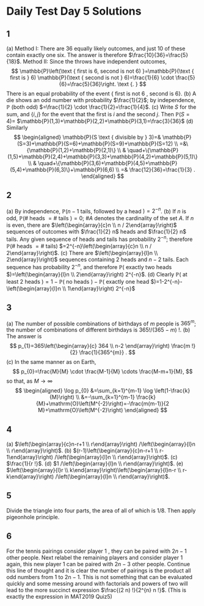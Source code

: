 # Daily Test Day 5 Solutions
## 1
(a) Method I: There are 36 equally likely outcomes, and just 10 of these contain exactly one six. The answer is therefore $\frac{10}{36}=\frac{5}{18}$.
Method II: Since the throws have independent outcomes,
$$
\mathbb{P}\left(\text { first is 6, second is not 6) }=\mathbb{P}(\text { first is } 6) \mathbb{P}(\text { second is not } 6)=\frac{1}{6} \cdot \frac{5}{6}=\frac{5}{36}\right. \text {. }
$$
There is an equal probability of the event $\{$ first is not 6 , second is 6$\}$.
(b) A die shows an odd number with probability $\frac{1}{2}$; by independence, $\mathbb{P}$ (both odd) $=\frac{1}{2} \cdot \frac{1}{2}=\frac{1}{4}$.
(c) Write $S$ for the sum, and $\{i, j\}$ for the event that the first is $i$ and the second $j$. Then $\mathbb{P}(S=4)=$ $\mathbb{P}(1,3)+\mathbb{P}(2,2)+\mathbb{P}(3,1)=\frac{3}{36}$
(d) Similarly
$$
\begin{aligned}
\mathbb{P}(S \text { divisible by } 3)=& \mathbb{P}(S=3)+\mathbb{P}(S=6)+\mathbb{P}(S=9)+\mathbb{P}(S=12) \\
=&\{\mathbb{P}(1,2)+\mathbb{P}(2,1)\} \\
& \quad+\{\mathbb{P}(1,5)+\mathbb{P}(2,4)+\mathbb{P}(3,3)+\mathbb{P}(4,2)+\mathbb{P}(5,1)\} \\
& \quad+\{\mathbb{P}(3,6)+\mathbb{P}(4,5)+\mathbb{P}(5,4)+\mathbb{P}(6,3)\}+\mathbb{P}(6,6) \\
=& \frac{12}{36}=\frac{1}{3} .
\end{aligned}
$$
## 2
(a) By independence, $\mathbb{P}(n-1$ tails, followed by a head $)=2^{-n}$.
(b) If $n$ is odd, $\mathbb{P}(\#$ heads $=\#$ tails $)=0$; $\#A$ denotes the cardinality of the set $A$. If $n$ is even, there are $\left(\begin{array}{c}n \\ n / 2\end{array}\right)$ sequences of outcomes with $\frac{1}{2} n$ heads and $\frac{1}{2} n$ tails. Any given sequence of heads and tails has probability $2^{-n}$; therefore $\mathbb{P}\left(\#\right.$ heads $=\#$ tails) $=2^{-n}\left(\begin{array}{c}n \\ n / 2\end{array}\right)$.
(c) There are $\left(\begin{array}{l}n \\ 2\end{array}\right)$ sequences containing 2 heads and $n-2$ tails. Each sequence has probability $2^{-n}$, and therefore $\mathbb{P}($ exactly two heads $)=\left(\begin{array}{l}n \\ 2\end{array}\right) 2^{-n}$.
(d) Clearly
$\mathbb{P}($ at least 2 heads $)=1-\mathbb{P}($ no heads $)-\mathbb{P}($ exactly one head $)=1-2^{-n}-\left(\begin{array}{l}n \\ 1\end{array}\right) 2^{-n}$

## 3
(a) The number of possible combinations of birthdays of $m$ people is $365^{m}$; the number of combinations of different birthdays is $365 ! /(365-m)$ !.
(b) The answer is
$$
p_{1}=365\left(\begin{array}{c}
364 \\
n-2
\end{array}\right) \frac{m !}{2} \frac{1}{365^{m}} .
$$
(c) In the same manner as on Earth,
$$
p_{0}=\frac{M}{M} \cdot \frac{M-1}{M} \cdots \frac{M-m+1}{M},
$$
so that, as $M \rightarrow \infty$
$$
\begin{aligned}
\log p_{0} &=\sum_{k=1}^{m-1} \log \left(1-\frac{k}{M}\right) \\
&=-\sum_{k=1}^{m-1} \frac{k}{M}+\mathrm{O}\left(M^{-2}\right)=-\frac{m(m-1)}{2 M}+\mathrm{O}\left(M^{-2}\right)
\end{aligned}
$$
## 4 
(a) $\left(\begin{array}{c}n-r+1 \\ r\end{array}\right) /\left(\begin{array}{l}n \\ r\end{array}\right)$.
(b) $(r-1)\left(\begin{array}{c}n-r+1 \\ r-1\end{array}\right) /\left(\begin{array}{l}n \\ r\end{array}\right)$.
(c) $\frac{1}{r !}$.
(d) $1 /\left(\begin{array}{l}n \\ r\end{array}\right)$.
(e) $\left(\begin{array}{l}r \\ k\end{array}\right)\left(\begin{array}{l}n-r \\ r-k\end{array}\right) /\left(\begin{array}{l}n \\ r\end{array}\right)$.

## 5
Divide the triangle into four parts, the area of all of which is $1 / 8$. Then apply pigeonhole principle.

## 6
For the tennis pairings consider player 1 , they can be paired with $2 n-1$ other people. Next relabel the remaining players and consider player 1 again, this new player 1 can be paired with $2 n-3$ other people. Continue this line of thought and it is clear the number of pairings is the product all odd numbers from 1 to $2 \mathrm{n}-1$. This is not something that can be evaluated quickly and some messing around with factorials and powers of two will lead to the more succinct expression $\frac{(2 n) !}{2^{n} n !}$. (This is exactly the expression in MAT2019 Quiz5)

